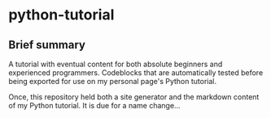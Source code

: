 # python-tutorial

## Brief summary

A tutorial with eventual content for both absolute beginners and experienced programmers.
Codeblocks that are automatically tested before being exported for use on my personal page's Python tutorial.

Once, this repository held both a site generator and the markdown content of my Python tutorial.
It is due for a name change...
